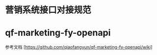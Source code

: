 # 营销系统接口对接规范

# qf-marketing-fy-openapi
参考文档 [https://github.com/qiaofangyun/qf-marketing-fy-openapi/wiki]





